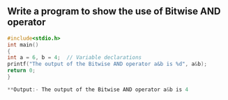## Write a program to show the use of Bitwise AND operator
```c
#include<stdio.h>
int main()
{
int a = 6, b = 4;  // Variable declarations
printf("The output of the Bitwise AND operator a&b is %d", a&b);
return 0;
}

**Output:- The output of the Bitwise AND operator a&b is 4  
  ```
